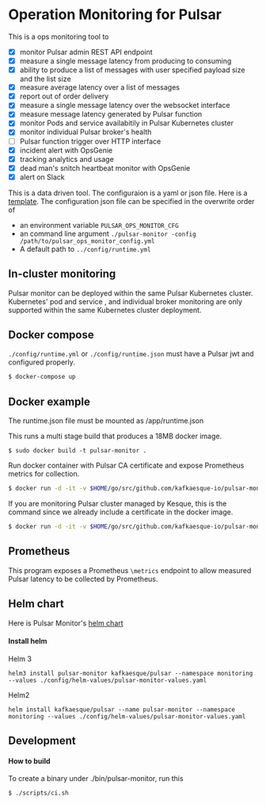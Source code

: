 # Operation Monitoring for Pulsar

This is a ops monitoring tool to
- [x] monitor Pulsar admin REST API endpoint
- [x] measure a single message latency from producing to consuming
- [x] ability to produce a list of messages with user specified payload size and the list size
- [x] measure average latency over a list of messages
- [x] report out of order delivery
- [x] measure a single message latency over the websocket interface
- [x] measure message latency generated by Pulsar function
- [x] monitor Pods and service availabitily in Pulsar Kubernetes cluster
- [x] monitor individual Pulsar broker's health
- [ ] Pulsar function trigger over HTTP interface
- [x] incident alert with OpsGenie
- [x] tracking analytics and usage
- [x] dead man's snitch heartbeat monitor with OpsGenie
- [x] alert on Slack

This is a data driven tool. The configuraion is a yaml or json file. Here is a [template](../config/runtime_template.json).
The configuration json file can be specified in the overwrite order of 
- an environment variable `PULSAR_OPS_MONITOR_CFG`
- an command line argument `./pulsar-monitor -config /path/to/pulsar_ops_monitor_config.yml`
- A default path to `../config/runtime.yml`

## In-cluster monitoring
Pulsar monitor can be deployed within the same Pulsar Kubernetes cluster. Kubernetes' pod and service , and individual broker monitoring are only supported within the same Kubernetes cluster deployment.

## Docker compose
`./config/runtime.yml` or `./config/runtime.json` must have a Pulsar jwt and configured properly.

``` bash
$ docker-compose up
```

## Docker example
The runtime.json file must be mounted as /app/runtime.json

This runs a multi stage build that produces a 18MB docker image.
```
$ sudo docker build -t pulsar-monitor .
```

Run docker container with Pulsar CA certificate and expose Prometheus metrics for collection.

``` bash
$ docker run -d -it -v $HOME/go/src/github.com/kafkaesque-io/pulsar-monitor/config/runtime.yml:/config/runtime.yml -v /etc/pki/ca-trust/extracted/pem/tls-ca-bundle.pem:/etc/ssl/certs/ca-bundle.crt -p 8080:8080 --name=pulsar-monitor kesque/pulsar-monitor:1.1.1
```

If you are monitoring Pulsar cluster managed by Kesque, this is the command since we already include a certificate in the docker image.
``` bash
$ docker run -d -it -v $HOME/go/src/github.com/kafkaesque-io/pulsar-monitor/config/runtime.yml:/config/runtime.yml -p 8080:8080 --name=pulsar-monitor kesque/pulsar-monitor:1.1.1
```

## Prometheus
This program exposes a Prometheus `\metrics` endpoint to allow measured Pulsar latency to be collected by Prometheus.

## Helm chart
Here is Pulsar Monitor's [helm chart](https://github.com/kafkaesque-io/pulsar-helm-chart/tree/master/helm-chart-sources/pulsar-monitor)

#### Install helm
Helm 3
```
helm3 install pulsar-monitor kafkaesque/pulsar --namespace monitoring --values ./config/helm-values/pulsar-monitor-values.yaml
```

Helm2
```
helm install kafkaesque/pulsar --name pulsar-monitor --namespace monitoring --values ./config/helm-values/pulsar-monitor-values.yaml
```

## Development

#### How to build
To create a binary under ./bin/pulsar-monitor, run this
```
$ ./scripts/ci.sh
```